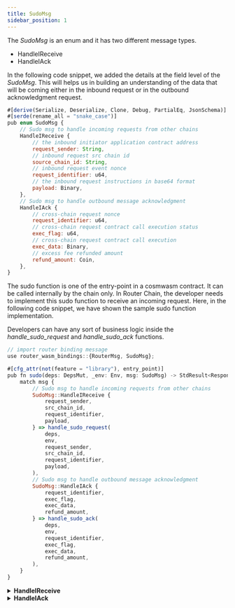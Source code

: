 ```yaml
---
title: SudoMsg
sidebar_position: 1
---
```


The _SudoMsg_ is an enum and it has two different message types.

- HandleIReceive
- HandleIAck

In the following code snippet, we added the details at the field level of the _SudoMsg_. This will helps us in building an understanding of the data that will be coming either in the inbound request or in the outbound acknowledgment request.

```jsx
#[derive(Serialize, Deserialize, Clone, Debug, PartialEq, JsonSchema)]
#[serde(rename_all = "snake_case")]
pub enum SudoMsg {
    // Sudo msg to handle incoming requests from other chains
    HandleIReceive {
        // the inbound initiator application contract address
        request_sender: String,
        // inbound request src chain id
        source_chain_id: String,
        // inbound request event nonce
        request_identifier: u64,
        // the inbound request instructions in base64 format
        payload: Binary,
    },
    // Sudo msg to handle outbound message acknowledgment
    HandleIAck {
        // cross-chain request nonce
        request_identifier: u64,
        // cross-chain request contract call execution status
        exec_flag: u64,
        // cross-chain request contract call execution
        exec_data: Binary,
        // excess fee refunded amount
        refund_amount: Coin,
    },
}
```

The sudo function is one of the entry-point in a cosmwasm contract. It can be called internally by the chain only. In Router Chain, the developer needs to implement this sudo function to receive an incoming request. Here, in the following code snippet, we have shown the sample sudo function implementation.

Developers can have any sort of business logic inside the _handle_sudo_request_ and _handle_sudo_ack_ functions.

```jsx
// import router binding message
use router_wasm_bindings::{RouterMsg, SudoMsg};

#[cfg_attr(not(feature = "library"), entry_point)]
pub fn sudo(deps: DepsMut, _env: Env, msg: SudoMsg) -> StdResult<Response<RouterMsg>> {
    match msg {
        // Sudo msg to handle incoming requests from other chains
        SudoMsg::HandleIReceive {
            request_sender,
            src_chain_id,
            request_identifier,
            payload,
        } => handle_sudo_request(
            deps,
            env,
            request_sender,
            src_chain_id,
            request_identifier,
            payload,
        ),
        // Sudo msg to handle outbound message acknowledgment
        SudoMsg::HandleIAck {
            request_identifier,
            exec_flag,
            exec_data,
            refund_amount,
        } => handle_sudo_ack(
            deps,
            env,
            request_identifier,
            exec_flag,
            exec_data,
            refund_amount,
        ),
    }
}
```

<details>
<summary><b>HandleIReceive</b></summary>

The sudo message `HandleIReceive` contains 4 arguments. This sudo function gets called when an inbound request comes for your middleware contract. We can handle this sudo request in any possible way or even skip it. As you can see in the code snippet, a function `handle_sudo_request` has been created to handle the incoming inbound request in the cosmwasm contact. Within this function, you can apply any logic to the payload from the incoming request before creating the request for the destination chain. Each field has its own purpose and meaning in the `HandleIReceive` request.

1. **request_sender:** The application contract address on the source chain from which the request to the Router chain was sent.
2. **source_chain_id:** The chain ID of the chain from which the inbound request to the Router chain has been initiated.
3. **request_identifier:** The request identifier is a unique identifier of the request that is added by the source chain's Gateway contract.
4. **payload:** The payload comes from the source chain contract.

</details>

<details>
<summary><b>HandleIAck</b></summary>

The sudo message `HandleIAck` has 4 arguments. This sudo function gets called when the acknowledgment is received by the middleware contract on the Router chain post-execution of the contract call on the destination chain. We can handle this sudo request in any possible way or even skip it. As you can see in the code snippet, the function `handle_sudo_ack` has been created to handle the incoming acknowledgment request in the cosmwasm contact. Each field has its own purpose and meaning in the `HandleIAck` request.

1. **request_identifier:** The unique and incremented integer value for the outbound request.
2. **exec_flag:** The execution status flag for the contract call which was made on the destination chain.
3. **exec_data:** The execution data for all the requests executed on the destination chain.
4. **refund_amount:** The refunded fee amount is the extra fee that we have passed for the destination side contract execution.

</details>
